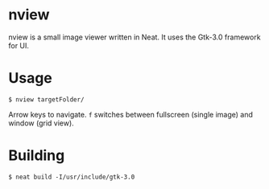 # nview

nview is a small image viewer written in Neat. It uses the Gtk-3.0 framework for UI.

# Usage

```
$ nview targetFolder/
```

Arrow keys to navigate. `f` switches between fullscreen (single image) and window (grid view).

# Building

```
$ neat build -I/usr/include/gtk-3.0
```
